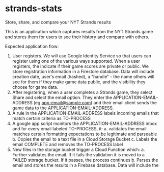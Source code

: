 # strands-stats
Store, share, and compare your NYT Strands results

This is an application which captures results from the NYT Strands game and stores them for users to see their history and compare with others.

Expected application flow:

1. User registers. We will use Google Identity Service so that users can register using one of the various ways supported.  When a user registers, the indicate if their game scores are private or public. We store registration information in a Firestore database. Data will include creation date, user's email (hashed), a "handle" - the name others will see for them if they make game data public, and the visibility they choose for game data.
2. After registering, when a user completes a Strands game, they select Share and select the email option. They enter the APPLICATION-EMAIL-ADDRESS (eg app-email@sample.com) and their email client sends the game data to the APPLICATION-EMAIL-ADDRESS.
3. A rule in the APPLICATION-EMAIL-ADDRESS labels incoming emails that match certain criteria as TO-PROCESS
4. A google app script monitors the APPLICATION-EMAIL-ADDRESS inbox and for every email labeled TO-PROCESS, it:
   a. validates the email matches certain formatting expectations to be legitimate and parseable
   b. Copies the email to a text file in a Cloud Storage Bucket
   c. Labels the email COMPLETE and removes the TO-PROCESS label
6. New files in the storage bucket trigger a Cloud Function which:
   a. Further validates the email. If it fails the validation it is moved to a FAILED storage bucket. If it passes, the process continues
   b. Parses the email and stores the results in a Firebase database. Data will include the 
